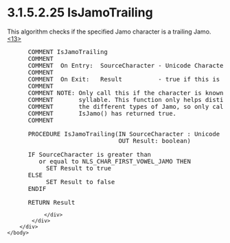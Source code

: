 <html dir="LTR" xmlns:mshelp="http://msdn.microsoft.com/mshelp" xmlns:ddue="http://ddue.schemas.microsoft.com/authoring/2003/5" xmlns:xlink="http://www.w3.org/1999/xlink" xmlns:tool="http://www.microsoft.com/tooltip">
    <head>
        <meta http-equiv="Content-Type" content="text/html; CHARSET=utf-8"></meta>
        <meta name="save" content="history"></meta>
        <title>3.1.5.2.25 IsJamoTrailing</title>
        <xml>
            <mshelp:toctitle title="3.1.5.2.25 IsJamoTrailing"></mshelp:toctitle>
            <mshelp:rltitle title="[MS-UCODEREF]: IsJamoTrailing"></mshelp:rltitle>
            <mshelp:keyword index="A" term="78e208c9-d643-49a2-8f3d-e2609e6ca08d"></mshelp:keyword>
            <mshelp:attr name="DCSext.ContentType" value="open specification"></mshelp:attr>
            <mshelp:attr name="AssetID" value="78e208c9-d643-49a2-8f3d-e2609e6ca08d"></mshelp:attr>
            <mshelp:attr name="TopicType" value="kbRef"></mshelp:attr>
            <mshelp:attr name="DCSext.Title" value="[MS-UCODEREF]: IsJamoTrailing" />
        </xml>
    </head>
    <body>
        <div id="header">
            <h1 class="heading">3.1.5.2.25 IsJamoTrailing</h1>
        </div>
        <div id="mainSection">
            <div id="mainBody">
                <div id="allHistory" class="saveHistory"></div>
                <div id="sectionSection0" class="section" name="collapseableSection">
                    

<p>This algorithm checks if the specified Jamo character is a
trailing Jamo.<a id="Appendix_A_Target_13"></a><a href="a6d86942-eaf6-44c6-8afd-1603b3f4f0aa.html#Appendix_A_13" aria-label="Product behavior note 13">&lt;13&gt;</a></p>

<dl>
<dd>
<div><pre> COMMENT IsJamoTrailing
 COMMENT
 COMMENT  On Entry:  SourceCharacter - Unicode Character to test
 COMMENT
 COMMENT  On Exit:   Result          - true if this is a trailing Jamo
 COMMENT
 COMMENT NOTE: Only call this if the character is known to be a Jamo
 COMMENT       syllable. This function only helps distinguish between
 COMMENT       the different types of Jamo, so only call it if
 COMMENT       IsJamo() has returned true.
 COMMENT
  
 PROCEDURE IsJamoTrailing(IN SourceCharacter : Unicode Character,
                          OUT Result: boolean)
  
 IF SourceCharacter is greater than
    or equal to NLS_CHAR_FIRST_VOWEL_JAMO THEN
      SET Result to true
 ELSE
      SET Result to false
 ENDIF
  
 RETURN Result
</pre></div>
</dd></dl>


                </div>
            </div>
        </div>
    </body>
</html>